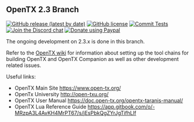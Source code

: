 ## OpenTX 2.3 Branch

[![GitHub release (latest by date)](https://img.shields.io/github/v/release/opentx/opentx)](https://github.com/opentx/opentx/releases/latest)
[![GitHub license](https://img.shields.io/github/license/opentx/opentx)](https://github.com/opentx/opentx/blob/2.3/LICENSE)
[![Commit Tests](https://github.com/opentx/opentx/actions/workflows/unittests.yml/badge.svg)](https://github.com/opentx/opentx/actions/workflows/unittests.yml)
[![Join the Discord chat](https://img.shields.io/badge/discord-join_chat-yellow.svg)](https://discord.gg/CZCwVx2)
[![Donate using Paypal](https://img.shields.io/badge/paypal-donate-yellow.svg)](https://www.paypal.com/cgi-bin/webscr?cmd=_s-xclick&hosted_button_id=DJ9MASSKVW8WN)

The ongoing development on 2.3.x is done in this branch.

Refer to the [OpenTX wiki](https://github.com/opentx/opentx/wiki) for information about setting up the tool chains for building OpenTX and OpenTX Companion as well as other development related issues.

Useful links:
 * OpenTX Main Site https://www.open-tx.org/
 * OpenTx University http://open-txu.org/
 * OpenTX User Manual https://doc.open-tx.org/opentx-taranis-manual/
 * OpenTX Lua Reference Guide https://app.gitbook.com/o/-MRzpA3L4AvKH4MrPT67/s/jEsPbkQgZYrJgTifhLlf
